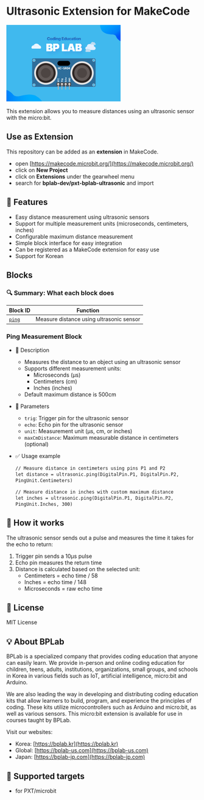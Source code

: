 # Ultrasonic Extension for MakeCode

![Ultrasonic Image](./icon.png)

This extension allows you to measure distances using an ultrasonic sensor with the micro:bit.

## Use as Extension

This repository can be added as an **extension** in MakeCode.

- open [https://makecode.microbit.org/](https://makecode.microbit.org/)
- click on **New Project**
- click on **Extensions** under the gearwheel menu
- search for **bplab-dev/pxt-bplab-ultrasonic** and import

## 🚀 Features

- Easy distance measurement using ultrasonic sensors
- Support for multiple measurement units (microseconds, centimeters, inches)
- Configurable maximum distance measurement
- Simple block interface for easy integration
- Can be registered as a MakeCode extension for easy use
- Support for Korean

## Blocks

### 🔍 Summary: What each block does

| **Block ID**                 | **Function**                                   |
|-----------------------------|-----------------------------------------------|
| [`ping`](#ping-measurement-block) | Measure distance using ultrasonic sensor |

### Ping Measurement Block

- 🔹 Description

  - Measures the distance to an object using an ultrasonic sensor
  - Supports different measurement units:
    - Microseconds (μs)
    - Centimeters (cm)
    - Inches (inches)
  - Default maximum distance is 500cm

- 🔹 Parameters
  - `trig`: Trigger pin for the ultrasonic sensor
  - `echo`: Echo pin for the ultrasonic sensor
  - `unit`: Measurement unit (μs, cm, or inches)
  - `maxCmDistance`: Maximum measurable distance in centimeters (optional)

- ✅ Usage example

  ```blocks
  // Measure distance in centimeters using pins P1 and P2
  let distance = ultrasonic.ping(DigitalPin.P1, DigitalPin.P2, PingUnit.Centimeters)
  ```

  ```blocks
  // Measure distance in inches with custom maximum distance
  let inches = ultrasonic.ping(DigitalPin.P1, DigitalPin.P2, PingUnit.Inches, 300)
  ```

## 🔧 How it works

The ultrasonic sensor sends out a pulse and measures the time it takes for the echo to return:

1. Trigger pin sends a 10μs pulse
2. Echo pin measures the return time
3. Distance is calculated based on the selected unit:
   - Centimeters = echo time / 58
   - Inches = echo time / 148
   - Microseconds = raw echo time

## 📜 License

MIT License

## 💡 About BPLab

BPLab is a specialized company that provides coding education that anyone can easily learn. We provide in-person and online coding education for children, teens, adults, institutions, organizations, small groups, and schools in Korea in various fields such as IoT, artificial intelligence, micro:bit and Arduino.

We are also leading the way in developing and distributing coding education kits that allow learners to build, program, and experience the principles of coding. These kits utilize microcontrollers such as Arduino and micro:bit, as well as various sensors. This micro:bit extension is available for use in courses taught by BPLab.

Visit our websites:

- Korea: [https://bplab.kr](https://bplab.kr)
- Global: [https://bplab-us.com](https://bplab-us.com)
- Japan: [https://bplab-jp.com](https://bplab-jp.com)

## 📍 Supported targets

- for PXT/microbit

<script src="https://makecode.com/gh-pages-embed.js"></script><script>makeCodeRender("{{ site.makecode.home_url }}", "{{ site.github.owner_name }}/{{ site.github.repository_name }}");</script>
